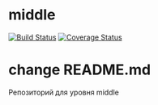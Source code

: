 # middle
[![Build Status](https://travis-ci.com/Spirka/middle.svg?branch=master)](https://travis-ci.com/Spirka/middle)
[![Coverage Status](https://codecov.io/gh/Spirka/middle/branch/master/graph/badge.svg)](https://codecov.io/gh/Spirka/middle)

# change README.md
Репозиторий для уровня middle

